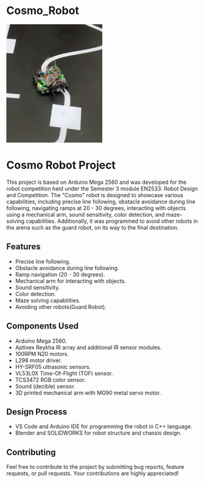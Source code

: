 # Cosmo_Robot

<!-- ![Cosmo Robot](Images/in_operation.jpg) -->
<img src="Images/in_operation.jpg" width="50%">

<h1>Cosmo Robot Project</h1>


  <p>This project is based on Arduino Mega 2560 and was developed for the robot competition held under the Semester 3 module EN2533: Robot Design and Competition. The "Cosmo" robot is designed to showcase various capabilities, including precise line following, obstacle avoidance during line following, navigating ramps at 20 - 30 degrees, interacting with objects using a mechanical arm, sound sensitivity, color detection, and maze-solving capabilities. Additionally, it was programmed to avoid other robots in the arena such as the guard robot, on its way to the final destination.</p>

  <h2>Features</h2>

  <ul>
      <li>Precise line following.</li>
      <li>Obstacle avoidance during line following.</li>
      <li>Ramp navigation (20 - 30 degrees).</li>
      <li>Mechanical arm for interacting with objects.</li>
      <li>Sound sensitivity.</li>
      <li>Color detection.</li>
      <li>Maze solving capabilities.</li>
      <li>Avoiding other robots(Guard Robot).</li>
  </ul>

  <h2>Components Used</h2>

  <ul>
      <li>Arduino Mega 2560.</li>
      <li>Aptinex Reykha IR array and additional IR sensor modules.</li>
      <li>100RPM N20 motors.</li>
      <li>L298 motor driver.</li>
      <li>HY-SRF05 ultrasonic sensors.</li>
      <li>VL53L0X Time-Of-Flight (TOF) sensor.</li>
      <li>TCS3472 RGB color sensor.</li>
      <li>Sound (decible) sensor.</li>
      <li>3D printed mechanical arm with MG90 metal servo motor.</li>
  </ul>

  <h2>Design Process</h2>

  <ul>
    <li>VS Code and Arduino IDE for programming the robot in C++ language.</li>
    <li>Blender and SOLIDWORKS for robot structure and chassis design.</li>
  </ul>
  
  <h2>Contributing</h2>

  <p>Feel free to contribute to the project by submitting bug reports, feature requests, or pull requests. Your contributions are highly appreciated!</p>



